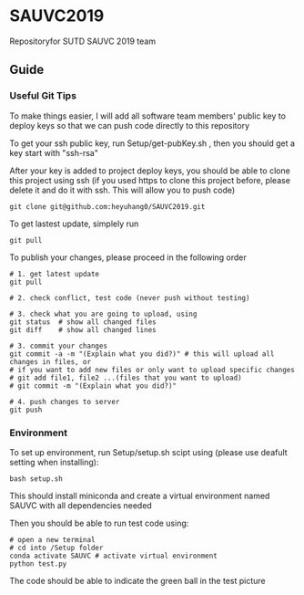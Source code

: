 # SAUVC2019
Repositoryfor SUTD SAUVC 2019 team

## Guide
### Useful Git Tips

To make things easier, I will add all software team members' public key to deploy keys so that we can push code directly to this repository

To get your ssh public key, run Setup/get-pubKey.sh , then you should get a key start with "ssh-rsa"

After your key is added to project deploy keys, you should be able to clone this project using ssh (if you used https to clone this project before, please delete it and do it with ssh. This will allow you to push code)

    git clone git@github.com:heyuhang0/SAUVC2019.git

To get lastest update, simplely run

    git pull

To publish your changes, please proceed in the following order

    # 1. get latest update
    git pull

    # 2. check conflict, test code (never push without testing)

    # 3. check what you are going to upload, using
    git status  # show all changed files
    git diff    # show all changed lines

    # 3. commit your changes
    git commit -a -m "(Explain what you did?)" # this will upload all changes in files, or
    # if you want to add new files or only want to upload specific changes
    # git add file1, file2 ...(files that you want to upload)
    # git commit -m "(Explain what you did?)"

    # 4. push changes to server
    git push

### Environment

To set up environment, run Setup/setup.sh scipt using (please use deafult setting when installing): 

    bash setup.sh

This should install miniconda and create a virtual environment named SAUVC with all dependencies needed

Then you should be able to run test code using:

    # open a new terminal
    # cd into /Setup folder
    conda activate SAUVC # activate virtual environment
    python test.py

The code should be able to indicate the green ball in the test picture
